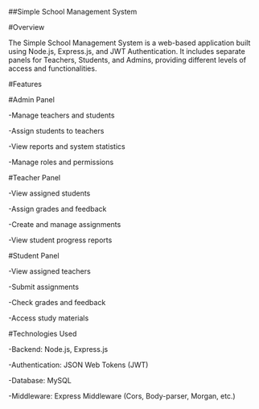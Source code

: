##Simple School Management System

#Overview

The Simple School Management System is a web-based application built using Node.js, Express.js, and JWT Authentication. It includes separate panels for Teachers, Students, and Admins, providing different levels of access and functionalities.

#Features

#Admin Panel

-Manage teachers and students

-Assign students to teachers

-View reports and system statistics

-Manage roles and permissions

#Teacher Panel

-View assigned students

-Assign grades and feedback

-Create and manage assignments

-View student progress reports

#Student Panel

-View assigned teachers

-Submit assignments

-Check grades and feedback

-Access study materials

#Technologies Used

-Backend: Node.js, Express.js

-Authentication: JSON Web Tokens (JWT)

-Database: MySQL

-Middleware: Express Middleware (Cors, Body-parser, Morgan, etc.)
